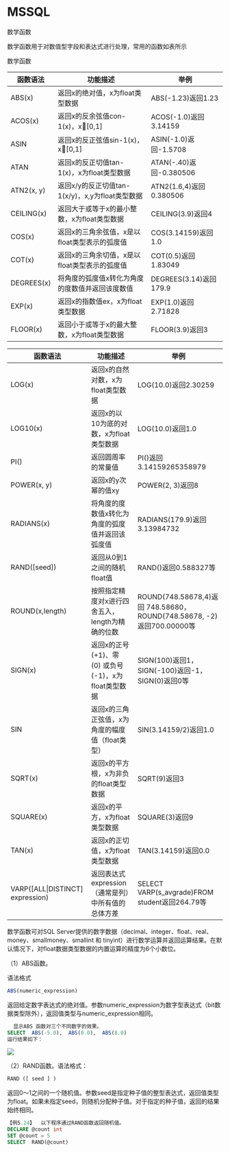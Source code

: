 # MSSQL

数学函数

   数学函数用于对数值型字段和表达式进行处理，常用的函数如表所示

数学函数

| 函数语法   | 功能描述                                        | 举例                    |
| ---------- | ----------------------------------------------- | ----------------------- |
| ABS(x)     | 返回x的绝对值，x为float类型数据                 | ABS(-1.23)返回1.23      |
| ACOS(x)    | 返回x的反余弦值con-1(x)，x[0,1]                | ACOS(-1.0)返回3.14159   |
| ASIN       | 返回x的反正弦值sin-1(x)，x[0,1]                | ASIN(-1.0)返回-1.5708   |
| ATAN       | 返回x的反正切值tan-1(x)，x为float类型数据       | ATAN(-.40)返回-0.380506 |
| ATN2(x, y) | 返回x/y的反正切值tan-1(x/y)，x,y为float类型数据 | ATN2(1.6,4)返回0.380506 |
| CEILING(x) | 返回大于或等于x的最小整数，x为float类型数据     | CEILING(3.9)返回4       |
| COS(x)     | 返回x的三角余弦值，x是以float类型表示的弧度值   | COS(3.14159)返回1.0     |
| COT(x)     | 返回x的三角余切值，x是以float类型表示的弧度值   | COT(0.5)返回1.83049     |
| DEGREES(x) | 将角度的弧度值x转化为角度的度数值并返回该度数值 | DEGREES(3.14)返回179.9  |
| EXP(x)     | 返回x的指数值ex，x为float类型数据               | EXP(1.0)返回2.71828     |
| FLOOR(x)   | 返回小于或等于x的最大整数，x为float类型数据     | FLOOR(3.9)返回3         |

| 函数语法                         | 功能描述                                               | 举例                                                         |
| -------------------------------- | ------------------------------------------------------ | ------------------------------------------------------------ |
| LOG(x)                           | 返回x的自然对数，x为float类型数据                      | LOG(10.0)返回2.30259                                         |
| LOG10(x)                         | 返回x的以10为底的对数，x为float类型数据                | LOG(10.0)返回1.0                                             |
| PI()                             | 返回圆周率的常量值                                     | PI()返回3.14159265358979                                     |
| POWER(x, y)                      | 返回x的y次幂的值xy                                     | POWER(2, 3)返回8                                             |
| RADIANS(x)                       | 将角度的度数值x转化为角度的弧度值并返回该弧度值        | RADIANS(179.9)返回3.13984732                                 |
| RAND([seed])                     | 返回从0到1之间的随机float值                            | RAND()返回0.588327等                                         |
| ROUND(x,length)                  | 按照指定精度对x进行四舍五入，length为精确的位数        | ROUND(748.58678,4)返回 748.58680，ROUND(748.58678, -2)返回700.00000等 |
| SIGN(x)                          | 返回x的正号 (+1)、零 (0) 或负号 (-1)，x为float类型数据 | SIGN(100)返回1，SIGN(-100)返回-1，SIGN(0)返回0等             |
| SIN                              | 返回x的三角正弦值，x为角度的幅度值（float类型）        | SIN(3.14159/2)返回1.0                                        |
| SQRT(x)                          | 返回x的平方根，x为非负的float类型数据                  | SQRT(9)返回3                                                 |
| SQUARE(x)                        | 返回x的平方，x为float类型数据                          | SQUARE(3)返回9                                               |
| TAN(x)                           | 返回x的正切值，x为float类型数据                        | TAN(3.14159)返回0.0                                          |
| VARP([ALL\|DISTINCT] expression) | 返回表达式expression（通常是列）中所有值的总体方差     | SELECT VARP(s_avgrade)FROM student返回264.79等               |



数学函数可对SQL Server提供的数字数据（decimal、integer、float、real、money、smallmoney、smallint 和 tinyint）进行数学运算并返回运算结果。在默认情况下，对float数据类型数据的内置运算的精度为6个小数位。


（1）ABS函数。

语法格式
```sql
ABS(numeric_expression) 
```
返回给定数字表达式的绝对值。参数numeric_expression为数字型表达式（bit数据类型除外），返回值类型与numeric_expression相同。

```sql
  显示ABS 函数对三个不同数字的效果。
SELECT  ABS(-5.0),  ABS(0.0),  ABS(8.0)
运行结果如下：
```

![](https://img1.zlogs.net/20/20200121232603.png)

（2）RAND函数。语法格式：

```sql
RAND ([ seed ] ) 
```

返回0～1之间的一个随机值。参数seed是指定种子值的整型表达式，返回值类型为float。如果未指定seed，则随机分配种子值。对于指定的种子值，返回的结果始终相同。

```sql
【例5.24】  以下程序通过RAND函数返回随机值。
DECLARE @count int
SET @count = 5
SELECT  RAND(@count)  
```












